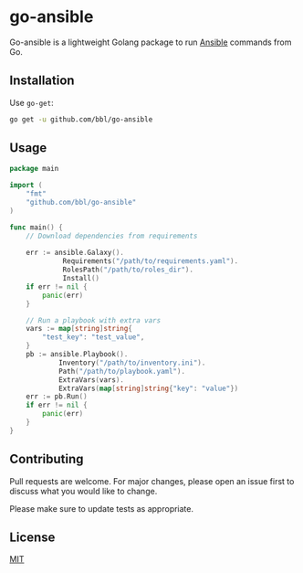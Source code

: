 # go-ansible

Go-ansible is a lightweight Golang package to run [Ansible](https://docs.ansible.com/) commands from Go.

## Installation

Use `go-get`:

```bash
go get -u github.com/bbl/go-ansible
```

## Usage

```go
package main

import (
	"fmt"
	"github.com/bbl/go-ansible"
)

func main() {
    // Download dependencies from requirements 
    
    err := ansible.Galaxy().
             Requirements("/path/to/requirements.yaml").
    	     RolesPath("/path/to/roles_dir").
             Install()
    if err != nil {
        panic(err)
    }   

    // Run a playbook with extra vars
    vars := map[string]string{
        "test_key": "test_value",
    }
	pb := ansible.Playbook().
    		Inventory("/path/to/inventory.ini").
    		Path("/path/to/playbook.yaml").
    		ExtraVars(vars).
    		ExtraVars(map[string]string{"key": "value"})
    err := pb.Run()
    if err != nil {
        panic(err)
    }
}
```

## Contributing
Pull requests are welcome. For major changes, please open an issue first to discuss what you would like to change.

Please make sure to update tests as appropriate.

## License
[MIT](https://choosealicense.com/licenses/mit/)
